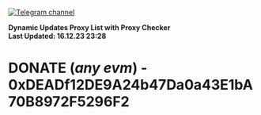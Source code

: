 [![Telegram channel](https://img.shields.io/endpoint?url=https://runkit.io/damiankrawczyk/telegram-badge/branches/master?url=https://t.me/n4z4v0d)](https://t.me/n4z4v0d) 

**Dynamic Updates Proxy List with Proxy Checker**  
**Last Updated: 16.12.23 23:28**

# DONATE (_any evm_) - 0xDEADf12DE9A24b47Da0a43E1bA70B8972F5296F2

